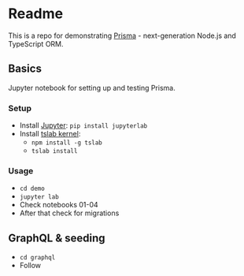 # Readme

This is a repo for demonstrating [Prisma](https://www.prisma.io/) - next-generation Node.js and TypeScript ORM.

## Basics

Jupyter notebook for setting up and testing Prisma.

### Setup

* Install [Jupyter](https://jupyter.org/install): `pip install jupyterlab`
* Install [tslab kernel](https://github.com/yunabe/tslab):
   * `npm install -g tslab`
   * `tslab install`

### Usage

* `cd demo`
* `jupyter lab`
* Check notebooks 01-04
* After that check [](demo/MIGRATIONS.md) for migrations

## GraphQL & seeding

* `cd graphql`
* Follow [](graphql/README.md)
